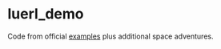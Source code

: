 # luerl_demo
Code from official [examples](https://github.com/rvirding/luerl/tree/develop/examples) plus additional space adventures.
